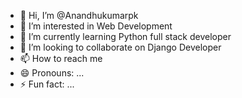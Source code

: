 - 👋 Hi, I’m @Anandhukumarpk
- 👀 I’m interested in Web Development
- 🌱 I’m currently learning Python full stack developer 
- 💞️ I’m looking to collaborate on Django Developer
- 📫 How to reach me 
- 😄 Pronouns: ...
- ⚡ Fun fact: ...

<!---
Anandhukumarpk/Anandhukumarpk is a ✨ special ✨ repository because its `README.md` (this file) appears on your GitHub profile.
You can click the Preview link to take a look at your changes.
--->
